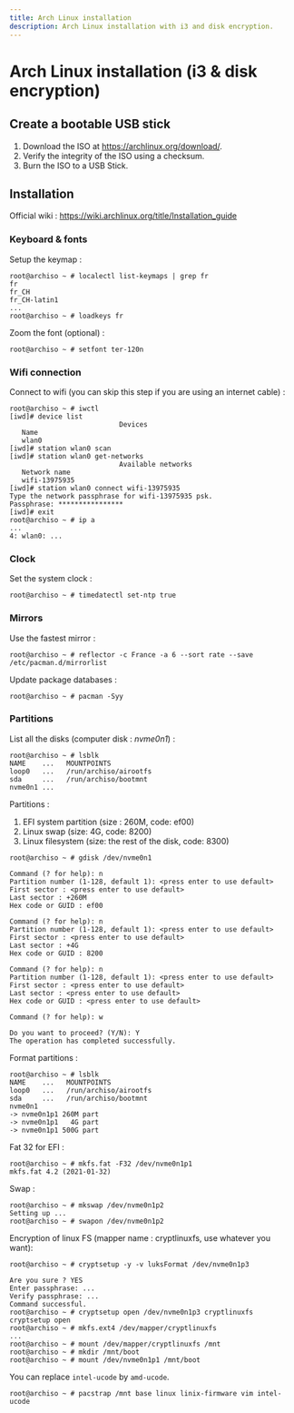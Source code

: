 ```yaml
---
title: Arch Linux installation
description: Arch Linux installation with i3 and disk encryption.
---
```


# Arch Linux installation (i3 & disk encryption)

## Create a bootable USB stick

1. Download the ISO at https://archlinux.org/download/.
2. Verify the integrity of the ISO using a checksum.
3. Burn the ISO to a USB Stick.

## Installation

Official wiki : https://wiki.archlinux.org/title/Installation_guide

### Keyboard & fonts

Setup the keymap :
```
root@archiso ~ # localectl list-keymaps | grep fr
fr
fr_CH
fr_CH-latin1
...
root@archiso ~ # loadkeys fr
```

Zoom the font (optional) :
```
root@archiso ~ # setfont ter-120n
```

### Wifi connection

Connect to wifi (you can skip this step if you are using an internet cable) :
```
root@archiso ~ # iwctl
[iwd]# device list
                           Devices
   Name
   wlan0
[iwd]# station wlan0 scan
[iwd]# station wlan0 get-networks
                           Available networks
   Network name
   wifi-13975935
[iwd]# station wlan0 connect wifi-13975935
Type the network passphrase for wifi-13975935 psk.
Passphrase: ****************
[iwd]# exit
root@archiso ~ # ip a
...
4: wlan0: ...
```

### Clock

Set the system clock :
```
root@archiso ~ # timedatectl set-ntp true
```

### Mirrors

Use the fastest mirror :
```
root@archiso ~ # reflector -c France -a 6 --sort rate --save /etc/pacman.d/mirrorlist
```

Update package databases :
```
root@archiso ~ # pacman -Syy
```

### Partitions

List all the disks (computer disk : _nvme0n1_) :
```
root@archiso ~ # lsblk
NAME    ...   MOUNTPOINTS
loop0   ...   /run/archiso/airootfs
sda     ...   /run/archiso/bootmnt
nvme0n1 ...
```

Partitions :
1. EFI system partition (size : 260M, code: ef00)
2. Linux swap (size: 4G, code: 8200)
3. Linux filesystem (size: the rest of the disk, code: 8300)

```
root@archiso ~ # gdisk /dev/nvme0n1

Command (? for help): n
Partition number (1-128, default 1): <press enter to use default>
First sector : <press enter to use default>
Last sector : +260M
Hex code or GUID : ef00

Command (? for help): n
Partition number (1-128, default 1): <press enter to use default>
First sector : <press enter to use default>
Last sector : +4G
Hex code or GUID : 8200

Command (? for help): n
Partition number (1-128, default 1): <press enter to use default>
First sector : <press enter to use default>
Last sector : <press enter to use default>
Hex code or GUID : <press enter to use default>

Command (? for help): w

Do you want to proceed? (Y/N): Y
The operation has completed successfully.
```

Format partitions :

```
root@archiso ~ # lsblk
NAME    ...   MOUNTPOINTS
loop0   ...   /run/archiso/airootfs
sda     ...   /run/archiso/bootmnt
nvme0n1
-> nvme0n1p1 260M part
-> nvme0n1p1   4G part
-> nvme0n1p1 500G part
```

Fat 32 for EFI :
```
root@archiso ~ # mkfs.fat -F32 /dev/nvme0n1p1
mkfs.fat 4.2 (2021-01-32)
```

Swap :
```
root@archiso ~ # mkswap /dev/nvme0n1p2
Setting up ...
root@archiso ~ # swapon /dev/nvme0n1p2
```

Encryption of linux FS (mapper name : cryptlinuxfs, use whatever you want):
```
root@archiso ~ # cryptsetup -y -v luksFormat /dev/nvme0n1p3

Are you sure ? YES
Enter passphrase: ...
Verify passphrase: ...
Command successful.
root@archiso ~ # cryptsetup open /dev/nvme0n1p3 cryptlinuxfs
cryptsetup open
root@archiso ~ # mkfs.ext4 /dev/mapper/cryptlinuxfs
...
root@archiso ~ # mount /dev/mapper/cryptlinuxfs /mnt
root@archiso ~ # mkdir /mnt/boot
root@archiso ~ # mount /dev/nvme0n1p1 /mnt/boot
```

You can replace `intel-ucode` by `amd-ucode`.
```
root@archiso ~ # pacstrap /mnt base linux linix-firmware vim intel-ucode
```
